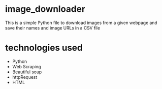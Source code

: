 # image_downloader

<p>This is a simple Python file to download images from a given webpage and save their names and image URLs in a CSV file</p>

# technologies used

<ul>
 <li>Python</li> 
  <li>Web Scraping</li> 
  <li>Beautiful soup</li>
  <li>httpRequest</li>
  <li>HTML</li>
</ul>
